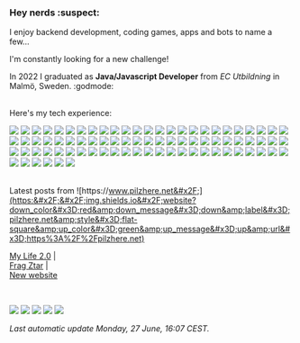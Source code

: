 <h3>Hey nerds :suspect:</h3>
<p>
    I enjoy backend development, coding games, apps and bots to name a few...

I&#39;m constantly looking for a new challenge!
    
In 2022 I graduated as **Java&#x2F;Javascript Developer** from *EC Utbildning* in Malmö, Sweden. :godmode:
    <br/>
    <br/>
    
Here&#39;s my tech experience:

![](https:&#x2F;&#x2F;img.shields.io&#x2F;badge&#x2F;MongoDB-4EA94B?style&#x3D;flat-square&amp;logo&#x3D;mongodb&amp;logoColor&#x3D;white) ![](	https:&#x2F;&#x2F;img.shields.io&#x2F;badge&#x2F;GitHub_Actions-2088FF?style&#x3D;flat-square&amp;logo&#x3D;github-actions&amp;logoColor&#x3D;white) ![](https:&#x2F;&#x2F;img.shields.io&#x2F;badge&#x2F;Heroku-430098?style&#x3D;flat-square&amp;logo&#x3D;heroku&amp;logoColor&#x3D;white) ![](https:&#x2F;&#x2F;img.shields.io&#x2F;badge&#x2F;MariaDB-003545?style&#x3D;flat-square&amp;logo&#x3D;mariadb&amp;logoColor&#x3D;white) ![](https:&#x2F;&#x2F;img.shields.io&#x2F;badge&#x2F;Bootstrap-563D7C?style&#x3D;flat-square&amp;logo&#x3D;bootstrap&amp;logoColor&#x3D;white) ![](	https:&#x2F;&#x2F;img.shields.io&#x2F;badge&#x2F;CMake-064F8C?style&#x3D;flat-square&amp;logo&#x3D;cmake&amp;logoColor&#x3D;white) ![](	https:&#x2F;&#x2F;img.shields.io&#x2F;badge&#x2F;gradle-02303A?style&#x3D;flat-square&amp;logo&#x3D;gradle&amp;logoColor&#x3D;white) ![](https:&#x2F;&#x2F;img.shields.io&#x2F;badge&#x2F;Junit5-25A162?style&#x3D;flat-square&amp;logo&#x3D;junit5&amp;logoColor&#x3D;white) ![](https:&#x2F;&#x2F;img.shields.io&#x2F;badge&#x2F;JWT-000000?style&#x3D;flat-square&amp;logo&#x3D;JSON%20web%20tokens&amp;logoColor&#x3D;white) ![](https:&#x2F;&#x2F;img.shields.io&#x2F;badge&#x2F;Markdown-000000?style&#x3D;flat-square&amp;logo&#x3D;markdown&amp;logoColor&#x3D;white) ![](https:&#x2F;&#x2F;img.shields.io&#x2F;badge&#x2F;Node.js-339933?style&#x3D;flat-square&amp;logo&#x3D;nodedotjs&amp;logoColor&#x3D;white) ![](https:&#x2F;&#x2F;img.shields.io&#x2F;badge&#x2F;Material%20UI-007FFF?style&#x3D;flat-square&amp;logo&#x3D;mui&amp;logoColor&#x3D;white) ![](https:&#x2F;&#x2F;img.shields.io&#x2F;badge&#x2F;next.js-000000?style&#x3D;flat-square&amp;logo&#x3D;nextdotjs&amp;logoColor&#x3D;white) ![](https:&#x2F;&#x2F;img.shields.io&#x2F;badge&#x2F;npm-CB3837?style&#x3D;flat-square&amp;logo&#x3D;npm&amp;logoColor&#x3D;white) ![](https:&#x2F;&#x2F;img.shields.io&#x2F;badge&#x2F;NuGet-004880?style&#x3D;flat-square&amp;logo&#x3D;nuget&amp;logoColor&#x3D;white) ![](https:&#x2F;&#x2F;img.shields.io&#x2F;badge&#x2F;OpenGL-FFFFFF?style&#x3D;flat-square&amp;logo&#x3D;opengl) ![](	https:&#x2F;&#x2F;img.shields.io&#x2F;badge&#x2F;React-20232A?style&#x3D;flat-square&amp;logo&#x3D;react&amp;logoColor&#x3D;61DAFB) ![](	https:&#x2F;&#x2F;img.shields.io&#x2F;badge&#x2F;React_Router-CA4245?style&#x3D;flat-square&amp;logo&#x3D;react-router&amp;logoColor&#x3D;white) ![](https:&#x2F;&#x2F;img.shields.io&#x2F;badge&#x2F;Redux-593D88?style&#x3D;flat-square&amp;logo&#x3D;redux&amp;logoColor&#x3D;white) ![](	https:&#x2F;&#x2F;img.shields.io&#x2F;badge&#x2F;Shell_Script-121011?style&#x3D;flat-square&amp;logo&#x3D;gnu-bash&amp;logoColor&#x3D;white) ![](	https:&#x2F;&#x2F;img.shields.io&#x2F;badge&#x2F;Spring_Boot-F2F4F9?style&#x3D;flat-square&amp;logo&#x3D;spring-boot) ![](https:&#x2F;&#x2F;img.shields.io&#x2F;badge&#x2F;Unity-100000?style&#x3D;flat-square&amp;logo&#x3D;unity&amp;logoColor&#x3D;white) ![](https:&#x2F;&#x2F;img.shields.io&#x2F;badge&#x2F;Swagger-85EA2D?style&#x3D;flat-square&amp;logo&#x3D;Swagger&amp;logoColor&#x3D;white) ![](https:&#x2F;&#x2F;img.shields.io&#x2F;badge&#x2F;Tailwind_CSS-38B2AC?style&#x3D;flat-square&amp;logo&#x3D;tailwind-css&amp;logoColor&#x3D;white) ![](	https:&#x2F;&#x2F;img.shields.io&#x2F;badge&#x2F;ThreeJs-black?style&#x3D;flat-square&amp;logo&#x3D;three.js&amp;logoColor&#x3D;white) ![](https:&#x2F;&#x2F;img.shields.io&#x2F;badge&#x2F;-Unreal%20Engine-313131?style&#x3D;flat-square&amp;logo&#x3D;unreal-engine&amp;logoColor&#x3D;white) ![](https:&#x2F;&#x2F;img.shields.io&#x2F;badge&#x2F;Webpack-8DD6F9?style&#x3D;flat-square&amp;logo&#x3D;Webpack&amp;logoColor&#x3D;white) ![](https:&#x2F;&#x2F;img.shields.io&#x2F;badge&#x2F;Xampp-F37623?style&#x3D;flat-square&amp;logo&#x3D;xampp&amp;logoColor&#x3D;white) ![](https:&#x2F;&#x2F;img.shields.io&#x2F;badge&#x2F;Bitbucket-0747a6?style&#x3D;flat-square&amp;logo&#x3D;bitbucket&amp;logoColor&#x3D;white) ![](	https:&#x2F;&#x2F;img.shields.io&#x2F;badge&#x2F;Itch.io-FA5C5C?style&#x3D;flat-square&amp;logo&#x3D;itchdotio&amp;logoColor&#x3D;white) ![](https:&#x2F;&#x2F;img.shields.io&#x2F;badge&#x2F;Steam-000000?style&#x3D;flat-square&amp;logo&#x3D;steam&amp;logoColor&#x3D;white) ![](https:&#x2F;&#x2F;img.shields.io&#x2F;badge&#x2F;Android_Studio-3DDC84?style&#x3D;flat-square&amp;logo&#x3D;android-studio&amp;logoColor&#x3D;white) ![](https:&#x2F;&#x2F;img.shields.io&#x2F;badge&#x2F;C%23-239120?style&#x3D;flat-square&amp;logo&#x3D;c-sharp&amp;logoColor&#x3D;white) ![](	https:&#x2F;&#x2F;img.shields.io&#x2F;badge&#x2F;Slack-4A154B?style&#x3D;flat-square&amp;logo&#x3D;slack&amp;logoColor&#x3D;white) ![](	https:&#x2F;&#x2F;img.shields.io&#x2F;badge&#x2F;Discord-5865F2?style&#x3D;flat-square&amp;logo&#x3D;discord&amp;logoColor&#x3D;white) ![](https:&#x2F;&#x2F;img.shields.io&#x2F;badge&#x2F;CLion-000000?style&#x3D;flat-square&amp;logo&#x3D;clion&amp;logoColor&#x3D;white) ![](https:&#x2F;&#x2F;img.shields.io&#x2F;badge&#x2F;Eclipse-2C2255?style&#x3D;flat-square&amp;logo&#x3D;eclipse&amp;logoColor&#x3D;white) ![](https:&#x2F;&#x2F;img.shields.io&#x2F;badge&#x2F;GIT-E44C30?style&#x3D;flat-square&amp;logo&#x3D;git&amp;logoColor&#x3D;white) ![](https:&#x2F;&#x2F;img.shields.io&#x2F;badge&#x2F;IntelliJIDEA-000000.svg?style&#x3D;flat-square&amp;logo&#x3D;intellij-idea&amp;logoColor&#x3D;white) ![](	https:&#x2F;&#x2F;img.shields.io&#x2F;badge&#x2F;Notepad++-90E59A.svg?style&#x3D;flat-square&amp;logo&#x3D;notepad%2B%2B&amp;logoColor&#x3D;black) ![](https:&#x2F;&#x2F;img.shields.io&#x2F;badge&#x2F;Rider-000000?style&#x3D;flat-square&amp;logo&#x3D;Rider&amp;logoColor&#x3D;white) ![](https:&#x2F;&#x2F;img.shields.io&#x2F;badge&#x2F;Visual_Studio-5C2D91?style&#x3D;flat-square&amp;logo&#x3D;visual%20studio&amp;logoColor&#x3D;white) ![](https:&#x2F;&#x2F;img.shields.io&#x2F;badge&#x2F;Firefox_Browser-FF7139?style&#x3D;flat-square&amp;logo&#x3D;Firefox-Browser&amp;logoColor&#x3D;white) ![](https:&#x2F;&#x2F;img.shields.io&#x2F;badge&#x2F;Visual_Studio_Code-0078D4?style&#x3D;flat-square&amp;logo&#x3D;visual%20studio%20code&amp;logoColor&#x3D;white) ![](https:&#x2F;&#x2F;img.shields.io&#x2F;badge&#x2F;WebStorm-000000?style&#x3D;flat-square&amp;logo&#x3D;WebStorm&amp;logoColor&#x3D;white) ![](	https:&#x2F;&#x2F;img.shields.io&#x2F;badge&#x2F;C%2B%2B-00599C?style&#x3D;flat-square&amp;logo&#x3D;c%2B%2B&amp;logoColor&#x3D;white) ![](https:&#x2F;&#x2F;img.shields.io&#x2F;badge&#x2F;CSS3-1572B6?style&#x3D;flat-square&amp;logo&#x3D;css3&amp;logoColor&#x3D;white) ![](	https:&#x2F;&#x2F;img.shields.io&#x2F;badge&#x2F;Go-00ADD8?style&#x3D;flat-square&amp;logo&#x3D;go&amp;logoColor&#x3D;white) ![](https:&#x2F;&#x2F;img.shields.io&#x2F;badge&#x2F;HTML5-E34F26?style&#x3D;flat-square&amp;logo&#x3D;html5&amp;logoColor&#x3D;white) ![](https:&#x2F;&#x2F;img.shields.io&#x2F;badge&#x2F;Java-ED8B00?style&#x3D;flat-square&amp;logo&#x3D;java&amp;logoColor&#x3D;white) ![](	https:&#x2F;&#x2F;img.shields.io&#x2F;badge&#x2F;JavaScript-323330?style&#x3D;flat-square&amp;logo&#x3D;javascript&amp;logoColor&#x3D;F7DF1E) ![](	https:&#x2F;&#x2F;img.shields.io&#x2F;badge&#x2F;json-5E5C5C?style&#x3D;flat-square&amp;logo&#x3D;json&amp;logoColor&#x3D;white) ![](https:&#x2F;&#x2F;img.shields.io&#x2F;badge&#x2F;Lua-2C2D72?style&#x3D;flat-square&amp;logo&#x3D;lua&amp;logoColor&#x3D;white) ![](	https:&#x2F;&#x2F;img.shields.io&#x2F;badge&#x2F;eslint-3A33D1?style&#x3D;flat-square&amp;logo&#x3D;eslint&amp;logoColor&#x3D;white) ![](https:&#x2F;&#x2F;img.shields.io&#x2F;badge&#x2F;prettier-1A2C34?style&#x3D;flat-square&amp;logo&#x3D;prettier&amp;logoColor&#x3D;F7BA3E) ![](https:&#x2F;&#x2F;img.shields.io&#x2F;badge&#x2F;Trello-0052CC?style&#x3D;flat-square&amp;logo&#x3D;trello&amp;logoColor&#x3D;white) ![](https:&#x2F;&#x2F;img.shields.io&#x2F;badge&#x2F;Hibernate-59666C?style&#x3D;flat-square&amp;logo&#x3D;Hibernate&amp;logoColor&#x3D;white) ![](	https:&#x2F;&#x2F;img.shields.io&#x2F;badge&#x2F;Android-3DDC84?style&#x3D;flat-square&amp;logo&#x3D;android&amp;logoColor&#x3D;white) ![](https:&#x2F;&#x2F;img.shields.io&#x2F;badge&#x2F;Arch_Linux-1793D1?style&#x3D;flat-square&amp;logo&#x3D;arch-linux&amp;logoColor&#x3D;white) ![](https:&#x2F;&#x2F;img.shields.io&#x2F;badge&#x2F;Debian-A81D33?style&#x3D;flat-square&amp;logo&#x3D;debian&amp;logoColor&#x3D;white) ![](	https:&#x2F;&#x2F;img.shields.io&#x2F;badge&#x2F;Linux-FCC624?style&#x3D;flat-square&amp;logo&#x3D;linux&amp;logoColor&#x3D;black) ![](https:&#x2F;&#x2F;img.shields.io&#x2F;badge&#x2F;Jira-0052CC?style&#x3D;flat-square&amp;logo&#x3D;Jira&amp;logoColor&#x3D;white) ![](https:&#x2F;&#x2F;img.shields.io&#x2F;badge&#x2F;Linux_Mint-87CF3E?style&#x3D;flat-square&amp;logo&#x3D;linux-mint&amp;logoColor&#x3D;white) ![](https:&#x2F;&#x2F;img.shields.io&#x2F;badge&#x2F;manjaro-35BF5C?style&#x3D;flat-square&amp;logo&#x3D;manjaro&amp;logoColor&#x3D;white) ![](https:&#x2F;&#x2F;img.shields.io&#x2F;badge&#x2F;Pop!_OS-48B9C7?style&#x3D;flat-square&amp;logo&#x3D;Pop!_OS&amp;logoColor&#x3D;white) ![](	https:&#x2F;&#x2F;img.shields.io&#x2F;badge&#x2F;Ubuntu-E95420?style&#x3D;flat-square&amp;logo&#x3D;ubuntu&amp;logoColor&#x3D;white) ![](https:&#x2F;&#x2F;img.shields.io&#x2F;badge&#x2F;Windows_95-008080?style&#x3D;flat-square&amp;logo&#x3D;windows-95&amp;logoColor&#x3D;white) ![](	https:&#x2F;&#x2F;img.shields.io&#x2F;badge&#x2F;Windows-0078D6?style&#x3D;flat-square&amp;logo&#x3D;windows&amp;logoColor&#x3D;white) ![](https:&#x2F;&#x2F;img.shields.io&#x2F;badge&#x2F;Windows_XP-003399?style&#x3D;flat-square&amp;logo&#x3D;windows-xp&amp;logoColor&#x3D;white) ![](https:&#x2F;&#x2F;img.shields.io&#x2F;badge&#x2F;Raspberry%20Pi-A22846?style&#x3D;flat-square&amp;logo&#x3D;Raspberry%20Pi&amp;logoColor&#x3D;white) ![](https:&#x2F;&#x2F;img.shields.io&#x2F;badge&#x2F;Yarn-2C8EBB?style&#x3D;flat-square&amp;logo&#x3D;yarn&amp;logoColor&#x3D;white) ![](	https:&#x2F;&#x2F;img.shields.io&#x2F;badge&#x2F;GitHub-100000?style&#x3D;flat-square&amp;logo&#x3D;github&amp;logoColor&#x3D;white) ![](https:&#x2F;&#x2F;img.shields.io&#x2F;badge&#x2F;GitLab-330F63?style&#x3D;flat-square&amp;logo&#x3D;gitlab&amp;logoColor&#x3D;white) ![](https:&#x2F;&#x2F;img.shields.io&#x2F;badge&#x2F;LinkedIn-0077B5?style&#x3D;flat-square&amp;logo&#x3D;linkedin&amp;logoColor&#x3D;white) ![](https:&#x2F;&#x2F;img.shields.io&#x2F;badge&#x2F;Stack_Overflow-FE7A16?style&#x3D;flat-square&amp;logo&#x3D;stack-overflow&amp;logoColor&#x3D;white) ![](https:&#x2F;&#x2F;img.shields.io&#x2F;badge&#x2F;Audacity-0000CC?style&#x3D;flat-square&amp;logo&#x3D;audacity&amp;logoColor&#x3D;white) ![](	https:&#x2F;&#x2F;img.shields.io&#x2F;badge&#x2F;windows%20terminal-4D4D4D?style&#x3D;flat-square&amp;logo&#x3D;windows%20terminal&amp;logoColor&#x3D;white) ![](https:&#x2F;&#x2F;img.shields.io&#x2F;badge&#x2F;GNU%20Bash-4EAA25?style&#x3D;flat-square&amp;logo&#x3D;GNU%20Bash&amp;logoColor&#x3D;white) ![](https:&#x2F;&#x2F;img.shields.io&#x2F;badge&#x2F;Brave-FF1B2D?style&#x3D;flat-square&amp;logo&#x3D;Brave&amp;logoColor&#x3D;white) ![](https:&#x2F;&#x2F;img.shields.io&#x2F;badge&#x2F;Twitch-9146FF?style&#x3D;flat-square&amp;logo&#x3D;twitch&amp;logoColor&#x3D;white) ![](https:&#x2F;&#x2F;img.shields.io&#x2F;badge&#x2F;YouTube-FF0000?style&#x3D;flat-square&amp;logo&#x3D;youtube&amp;logoColor&#x3D;white)
    <br/>
    <br/>
    
Latest posts from ![https:&#x2F;&#x2F;www.pilzhere.net&#x2F;](https:&#x2F;&#x2F;img.shields.io&#x2F;website?down_color&#x3D;red&amp;down_message&#x3D;down&amp;label&#x3D;pilzhere.net&amp;style&#x3D;flat-square&amp;up_color&#x3D;green&amp;up_message&#x3D;up&amp;url&#x3D;https%3A%2F%2Fpilzhere.net)
    
[My Life 2.0](https:&#x2F;&#x2F;pilzhere.net&#x2F;posts&#x2F;news&#x2F;my-life-2-0&#x2F;)	|	
    [Frag Ztar](https:&#x2F;&#x2F;pilzhere.net&#x2F;posts&#x2F;projects&#x2F;frag-ztar&#x2F;)	|	
    [New website](https:&#x2F;&#x2F;pilzhere.net&#x2F;posts&#x2F;my-first-post&#x2F;)
</p>
<br/>

![](https:&#x2F;&#x2F;img.shields.io&#x2F;github&#x2F;package-json&#x2F;v&#x2F;PilzHere&#x2F;PilzHere?style&#x3D;flat-square) ![](https:&#x2F;&#x2F;img.shields.io&#x2F;github&#x2F;workflow&#x2F;status&#x2F;PilzHere&#x2F;PilzHere&#x2F;README%20build?label&#x3D;README&amp;logo&#x3D;Github&amp;style&#x3D;flat-square) ![](https:&#x2F;&#x2F;img.shields.io&#x2F;github&#x2F;package-json&#x2F;dependency-version&#x2F;PilzHere&#x2F;PilzHere&#x2F;axios?style&#x3D;flat-square) ![](https:&#x2F;&#x2F;img.shields.io&#x2F;github&#x2F;package-json&#x2F;dependency-version&#x2F;PilzHere&#x2F;PilzHere&#x2F;cheerio?style&#x3D;flat-square) ![](https:&#x2F;&#x2F;img.shields.io&#x2F;github&#x2F;package-json&#x2F;dependency-version&#x2F;PilzHere&#x2F;PilzHere&#x2F;mustache?style&#x3D;flat-square)

<em>Last automatic update Monday, 27 June, 16:07 CEST.</em>
